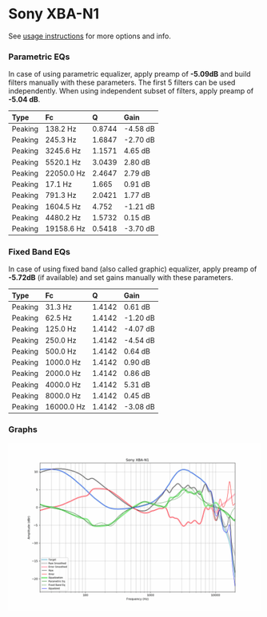 # Sony XBA-N1
See [usage instructions](https://github.com/jaakkopasanen/AutoEq#usage) for more options and info.

### Parametric EQs
In case of using parametric equalizer, apply preamp of **-5.09dB** and build filters manually
with these parameters. The first 5 filters can be used independently.
When using independent subset of filters, apply preamp of **-5.04 dB**.

| Type    | Fc         |      Q | Gain     |
|:--------|:-----------|:-------|:---------|
| Peaking | 138.2 Hz   | 0.8744 | -4.58 dB |
| Peaking | 245.3 Hz   | 1.6847 | -2.70 dB |
| Peaking | 3245.6 Hz  | 1.1571 | 4.65 dB  |
| Peaking | 5520.1 Hz  | 3.0439 | 2.80 dB  |
| Peaking | 22050.0 Hz | 2.4647 | 2.79 dB  |
| Peaking | 17.1 Hz    | 1.665  | 0.91 dB  |
| Peaking | 791.3 Hz   | 2.0421 | 1.77 dB  |
| Peaking | 1604.5 Hz  | 4.752  | -1.21 dB |
| Peaking | 4480.2 Hz  | 1.5732 | 0.15 dB  |
| Peaking | 19158.6 Hz | 0.5418 | -3.70 dB |

### Fixed Band EQs
In case of using fixed band (also called graphic) equalizer, apply preamp of **-5.72dB**
(if available) and set gains manually with these parameters.

| Type    | Fc         |      Q | Gain     |
|:--------|:-----------|:-------|:---------|
| Peaking | 31.3 Hz    | 1.4142 | 0.61 dB  |
| Peaking | 62.5 Hz    | 1.4142 | -1.20 dB |
| Peaking | 125.0 Hz   | 1.4142 | -4.07 dB |
| Peaking | 250.0 Hz   | 1.4142 | -4.54 dB |
| Peaking | 500.0 Hz   | 1.4142 | 0.64 dB  |
| Peaking | 1000.0 Hz  | 1.4142 | 0.90 dB  |
| Peaking | 2000.0 Hz  | 1.4142 | 0.86 dB  |
| Peaking | 4000.0 Hz  | 1.4142 | 5.31 dB  |
| Peaking | 8000.0 Hz  | 1.4142 | 0.45 dB  |
| Peaking | 16000.0 Hz | 1.4142 | -3.08 dB |

### Graphs
![](./Sony%20XBA-N1.png)